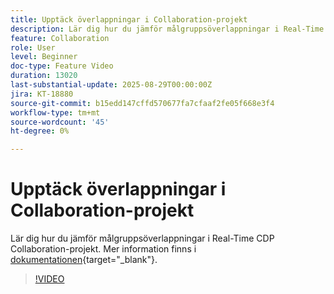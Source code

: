 ```yaml
---
title: Upptäck överlappningar i Collaboration-projekt
description: Lär dig hur du jämför målgruppsöverlappningar i Real-Time CDP Collaboration-projekt.
feature: Collaboration
role: User
level: Beginner
doc-type: Feature Video
duration: 13020
last-substantial-update: 2025-08-29T00:00:00Z
jira: KT-18880
source-git-commit: b15edd147cffd570677fa7cfaaf2fe05f668e3f4
workflow-type: tm+mt
source-wordcount: '45'
ht-degree: 0%

---
```



# Upptäck överlappningar i Collaboration-projekt

Lär dig hur du jämför målgruppsöverlappningar i Real-Time CDP Collaboration-projekt. Mer information finns i [dokumentationen](https://experienceleague.adobe.com/en/docs/real-time-cdp-collaboration/using/collaborate/discover){target="_blank"}.

>[!VIDEO](https://video.tv.adobe.com/v/3471675/?learn=on&enablevpops)
